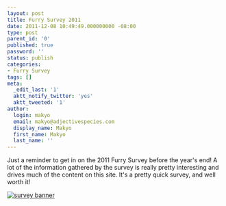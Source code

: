 ```yaml
---
layout: post
title: Furry Survey 2011
date: 2011-12-08 10:49:49.000000000 -08:00
type: post
parent_id: '0'
published: true
password: ''
status: publish
categories:
- Furry Survey
tags: []
meta:
  _edit_last: '1'
  aktt_notify_twitter: 'yes'
  aktt_tweeted: '1'
author:
  login: makyo
  email: makyo@adjectivespecies.com
  display_name: Makyo
  first_name: Makyo
  last_name: ''
---
```

<p>Just a reminder to get in on the 2011 Furry Survey before the year's end! A lot of the information gathered by the survey is really pretty interesting and drives much of the content on this site. It's a pretty quick survey, and well worth it!</p>
<p><a href="http://www.klisoura.com/furrypoll.php"><img class="aligncenter" title="Furry Survey. Be Counted." src="{{ site.baseurl }}/assets/fsgfc1.png" alt="survey banner" border="0" /></a></p>



